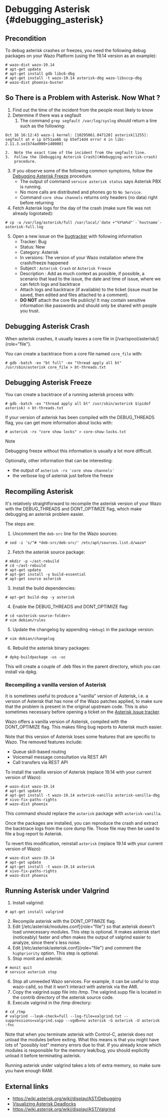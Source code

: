 Debugging Asterisk {#debugging_asterisk}
==================

Precondition
------------

To debug asterisk crashes or freezes, you need the following debug
packages on your Wazo Platform (using the 19.14 version as an example):

```ShellSession
# wazo-dist wazo-19.14
# apt-get update
# apt-get install gdb libc6-dbg
# apt-get install -t wazo-19.14 asterisk-dbg wazo-libsccp-dbg
# wazo-dist phoenix-buster
```

So There is a Problem with Asterisk. Now What ?
-----------------------------------------------

1.  Find out the time of the incident from the people most likely to
    know
2.  Determine if there was a segfault
    1.  The command `grep segfault /var/log/syslog` should return a line
        such as the following:

```ShellSession
Oct 16 16:12:43 wazo-1 kernel: [10295061.047120] asterisk[1255]: segfault at e ip b751aa6b sp b5ef14d4 error 4 in libc-2.11.3.so[b74ad000+140000]
```

    2.  Note the exact time of the incident from the segfault line.
    3.  Follow the [Debugging Asterisk Crash](#debugging-asterisk-crash)
        procedure.

3.  If you observe some of the following common symptoms, follow the
    [Debugging Asterisk Freeze](#debugging-asterisk-freeze) procedure.
    -   The output of command `service asterisk status` says Asterisk
        PBX is running.
    -   No more calls are distributed and phones go to `No Service`.
    -   Command `core show channels` returns only headers (no data)
        right before returning
4.  Fetch Asterisk logs for the day of the crash (make sure file was not
    already logrotated):

```ShellSession
# cp -a /var/log/asterisk/full /var/local/`date +"%Y%m%d"`-`hostname`-asterisk-full.log
```

5.  Open a new issue on the
    [bugtracker](https://wazo-dev.atlassian.net/)
    with following information
    -   Tracker: Bug
    -   Status: New
    -   Category: Asterisk
    -   In versions: The version of your Wazo installation where the
        crash/freeze happened
    -   Subject : `Asterisk Crash` or `Asterisk Freeze`
    -   Description : Add as much context as possible, if possible, a
        scenario that lead to the issue, the date and time of issue,
        where we can fetch logs and backtrace
    -   Attach logs and backtrace (if available) to the ticket (issue
        must be saved, then edited and files attached to a comment).
    -   **DO NOT** attach the core file publicly! It may contain
        sensitive information like passwords and should only be shared
        with people you trust.

Debugging Asterisk Crash
------------------------

When asterisk crashes, it usually leaves a core file in
[/var/spool/asterisk/]{role="file"}.

You can create a backtrace from a core file named `core_file` with:

```ShellSession
# gdb -batch -ex "bt full" -ex "thread apply all bt" /usr/sbin/asterisk core_file > bt-threads.txt
```

Debugging Asterisk Freeze
-------------------------

You can create a backtrace of a running asterisk process with:

```ShellSession
# gdb -batch -ex "thread apply all bt" /usr/sbin/asterisk $(pidof asterisk) > bt-threads.txt
```

If your version of asterisk has been compiled with the DEBUG\_THREADS
flag, you can get more information about locks with:

```ShellSession
# asterisk -rx "core show locks" > core-show-locks.txt
```

Note

Debugging freeze without this information is usually a lot more
difficult.

Optionally, other information that can be interesting:

-   the output of `asterisk -rx 'core show channels'`
-   the verbose log of asterisk just before the freeze

Recompiling Asterisk
--------------------

It\'s relatively straightforward to recompile the asterisk version of
your Wazo with the DEBUG\_THREADS and DONT\_OPTIMIZE flag, which make
debugging an asterisk problem easier.

The steps are:

1.  Uncomment the `deb-src` line for the Wazo sources:

```ShellSession
# sed -i 's/^# *deb-src/deb-src/' /etc/apt/sources.list.d/wazo*
```

2.  Fetch the asterisk source package:

```ShellSession
# mkdir -p ~/ast-rebuild
# cd ~/ast-rebuild
# apt-get update
# apt-get install -y build-essential
# apt-get source asterisk
```

3.  Install the build dependencies:

```ShellSession
# apt-get build-dep -y asterisk
```

4.  Enable the DEBUG\_THREADS and DONT\_OPTIMIZE flag:

```ShellSession
# cd <asterisk-source-folder>
# vim debian/rules
```

5.  Update the changelog by appending `+debug1` in the package version:

```ShellSession
# vim debian/changelog
```

6.  Rebuild the asterisk binary packages:

```ShellSession
# dpkg-buildpackage -us -uc
```

This will create a couple of .deb files in the parent directory, which
you can install via dpkg.

### Recompiling a vanilla version of Asterisk

It is sometimes useful to produce a \"vanilla\" version of Asterisk,
i.e. a version of Asterisk that has none of the Wazo patches applied, to
make sure that the problem is present in the original upstream code.
This is also sometimes necessary before opening a ticket on the
[Asterisk issue tracker](https://issues.asterisk.org).

Wazo offers a vanilla version of Asterisk, compiled with the
DONT\_OPTIMIZE flag. This makes filing bug reports to Asterisk much
easier.

Note that this version of Asterisk loses some features that are specific
to Wazo. The removed features include:

-   Queue skill-based routing
-   Voicemail message consultation via REST API
-   Call transfers via REST API

To install the vanilla version of Asterisk (replace 19.14 with your
current version of Wazo):

```ShellSession
# wazo-dist wazo-19.14
# apt-get update
# apt-get install -t wazo-19.14 asterisk-vanilla asterisk-vanilla-dbg
# xivo-fix-paths-rights
# wazo-dist phoenix
```

This command should replace the `asterisk` package with
`asterisk-vanilla`.

Once the packages are installed, you can reproduce the crash and extract
the backtrace logs from the core dump file. Those file may then be used
to file a bug report to Asterisk.

To revert this modification, reinstall `asterisk` (replace 19.14 with
your current version of Wazo):

```ShellSession
# wazo-dist wazo-19.14
# apt-get update
# apt-get install -t wazo-19.14 asterisk
# xivo-fix-paths-rights
# wazo-dist phoenix
```

Running Asterisk under Valgrind
-------------------------------

1.  Install valgrind:

```ShellSession
# apt-get install valgrind
```

2.  Recompile asterisk with the DONT\_OPTIMIZE flag.
3.  Edit [/etc/asterisk/modules.conf]{role="file"} so that asterisk
    doesn\'t load unnecessary modules. This step is optional. It makes
    asterisk start (noticeably) faster and often makes the output of
    valgrind easier to analyze, since there\'s less noise.
4.  Edit [/etc/asterisk/asterisk.conf]{role="file"} and comment the
    `highpriority` option. This step is optional.
5.  Stop monit and asterisk:

```ShellSession
# monit quit
# service asterisk stop
```

6.  Stop all unneeded Wazo services. For example, it can be useful to
    stop wazo-calld, so that it won\'t interact with asterisk via the
    AMI.
7.  Copy the valgrind.supp file into /tmp. The valgrind.supp file is
    located in the contrib directory of the asterisk source code.
8.  Execute valgrind in the /tmp directory:

```ShellSession
# cd /tmp
# valgrind --leak-check=full --log-file=valgrind.txt --suppressions=valgrind.supp --vgdb=no asterisk -G asterisk -U asterisk -fnc
```

Note that when you terminate asterisk with Control-C, asterisk does not
unload the modules before exiting. What this means is that you might
have lots of \"possibly lost\" memory errors due to that. If you already
know which modules is responsible for the memory leak/bug, you should
explicitly unload it before terminating asterisk.

Running asterisk under valgrind takes a lots of extra memory, so make
sure you have enough RAM.

External links
--------------

-   <https://wiki.asterisk.org/wiki/display/AST/Debugging>
-   [Visualizing Asterisk Deadlocks](/blog/visualizing-asterisk-deadlocks)
-   <https://wiki.asterisk.org/wiki/display/AST/Valgrind>
